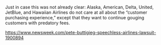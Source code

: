 Just in case this was not already clear: Alaska, American, Delta, United, JetBlue, and Hawaiian Airlines do not care at all about the “customer purchasing experience,” except that they want to continue gouging customers with predatory fees.

[<span class="invisible">https://www.</span><span class="ellipsis">newsweek.com/pete-buttigieg-sp</span><span class="invisible">eechless-airlines-lawsuit-1900894</span>](https://www.newsweek.com/pete-buttigieg-speechless-airlines-lawsuit-1900894)